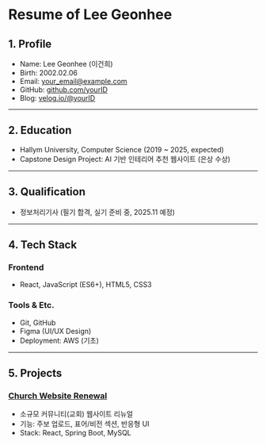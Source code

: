 # Resume of Lee Geonhee

## 1. Profile
- Name: Lee Geonhee (이건희)
- Birth: 2002.02.06
- Email: your_email@example.com
- GitHub: [github.com/yourID](https://github.com/yourID)
- Blog: [velog.io/@yourID](https://velog.io/@yourID)

---

## 2. Education
- Hallym University, Computer Science (2019 ~ 2025, expected)
- Capstone Design Project: AI 기반 인테리어 추천 웹사이트 (은상 수상)

---

## 3. Qualification
- 정보처리기사 (필기 합격, 실기 준비 중, 2025.11 예정)


---

## 4. Tech Stack
### Frontend
- React, JavaScript (ES6+), HTML5, CSS3




### Tools & Etc.
- Git, GitHub
- Figma (UI/UX Design)
- Deployment: AWS (기초)

---

## 5. Projects
### [Church Website Renewal](https://github.com/yourID/church-web)
- 소규모 커뮤니티(교회) 웹사이트 리뉴얼
- 기능: 주보 업로드, 표어/비전 섹션, 반응형 UI
- Stack: React, Spring Boot, MySQL
